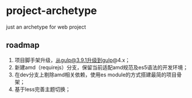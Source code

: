 # project-archetype

just an archetype for web project

## roadmap
1. 项目脚手架升级，从gulp@3.9.1升级到gulp@4.x；
2. 新建amd（requirejs）分支，保留当前适配amd规范及es5语法的开发环境；
3. 在dev分支上剔除amd相关依赖，使用es module的方式搭建最简的项目骨架；
4. 基于less完善主题切换；